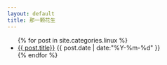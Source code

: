 ```yaml
---
layout: default
title: 那一颗花生
---
```


<ul class="post">
  {% for post in site.categories.linux %}
  <li>
    <a href="{{ post.url }}">{{ post.title}}</a>
    <span class="date">
    {{ post.date | date:"%Y-%m-%d" }}</span>
  </li>
  {% endfor %}
</ul>
